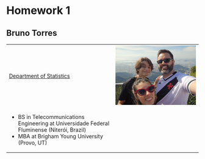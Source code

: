<!DOCTYPE html>
<html>
<head>
  <title>Homework 1</title>
  <meta charset="utf-8">
  <meta name="Homework 1"
        content="Homework 1 from BT">
</head>
<body>
  <h1>Homework 1</h1>
  <h2>Bruno Torres</h2>
  <table>
    <tr>
      <td width="320"><a href="https://artsci.tamu.edu/statistics/index.html">Department of Statistics</a></td>
      <td width="320"><img src="20250717_133816.jpg" alt="Family" width="300"></td>
    </tr>
    <tr>
      <td>
        <ul>
          <li>BS in Telecommunications Engineering at Universidade Federal Fluminense (Niterói, Brazil)</li>
          <li>MBA at Brigham Young University (Provo, UT)</li>
        </ul>
      </td>
      <td></td>
    </tr>
  </table>
</body>
</html>
